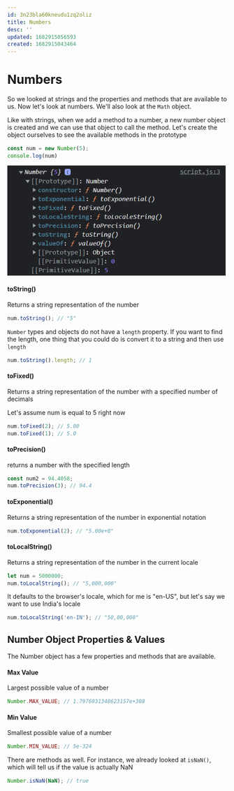 ```yaml
---
id: 3n23bla60kneudu1zq2oliz
title: Numbers
desc: ''
updated: 1682915056593
created: 1682915043464
---
```

# Numbers

So we looked at strings and the properties and methods that are available to us. Now let's look at numbers. We'll also look at the `Math` object.

Like with strings, when we add a method to a number, a new number object is created and we can use that object to call the method. Let's create the object ourselves to see the available methods in the prototype

```JavaScript
const num = new Number(5);
console.log(num)
```

<img src="images/number-object.png" style="width:500px;">

#### toString()

Returns a string representation of the number

```JavaScript
num.toString(); // "5"
```

`Number` types and objects do not have a `length` property. If you want to find the length, one thing that you could do is convert it to a string and then use `length`

```JavaScript
num.toString().length; // 1
```

#### toFixed()

Returns a string representation of the number with a specified number of decimals

Let's assume num is equal to 5 right now

```JavaScript
num.toFixed(2); // 5.00
num.toFixed(1); // 5.0
```

#### toPrecision()

returns a number with the specified length

```JavaScript
const num2 = 94.4058;
num.toPrecision(3); // 94.4
```

#### toExponential()

Returns a string representation of the number in exponential notation

```JavaScript
num.toExponential(2); // "5.00e+0"
```

#### toLocalString()

Returns a string representation of the number in the current locale

```JavaScript
let num = 5000000;
num.toLocalString(); // "5,000,000"
```

It defaults to the browser's locale, which for me is "en-US", but let's say we want to use India's locale

```JavaScript
num.toLocalString('en-IN'); // "50,00,000"
```

## Number Object Properties & Values

The Number object has a few properties and methods that are available.

#### Max Value

Largest possible value of a number

```JavaScript
Number.MAX_VALUE; // 1.7976931348623157e+308
```

#### Min Value

Smallest possible value of a number

```JavaScript
Number.MIN_VALUE; // 5e-324
```

There are methods as well. For instance, we already looked at `isNaN()`, which will tell us if the value is actually NaN

```JavaScript
Number.isNaN(NaN); // true
```
